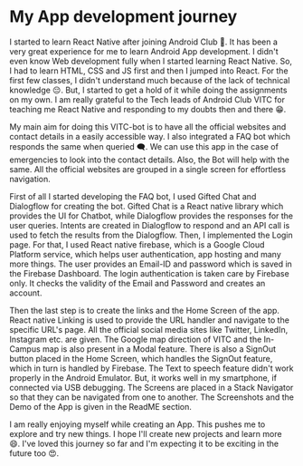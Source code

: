 # My App development journey

 I started to learn React Native after joining Android Club 🤠. It has been a very great experience for me to learn Android App development. I didn't even know Web development fully when I started learning React Native. So, I had to learn HTML, CSS and JS first and then I jumped into React. For the first few classes, I didn't understand much because of the lack of technical knowledge 😔. But, I started to get a hold of it while doing the assignments on my own. I am really grateful to the Tech leads of Android Club VITC for teaching me React Native and responding to my doubts then and there 😁.
 
 My main aim for doing this VITC-bot is to have all the official websites and contact details in a easily accessible way. I also integrated a FAQ bot which responds the same when queried 🗨️. We can use this app in the case of emergencies to look into the contact details. Also, the Bot will help with the same. All the official websites are grouped in a single screen for effortless navigation. 
 
 First of all I started developing the FAQ bot, I used Gifted Chat and Dialogflow for creating the bot. Gifted Chat is a React native library which provides the UI for Chatbot, while Dialogflow provides the responses for the user queries. Intents are created in Dialogflow to respond and an API call is used to fetch the results from the Dialogflow. Then, I implemented the Login page. For that, I used React native firebase, which is a Google Cloud Platform service, which helps user authentication, app hosting and many more things. The user provides an Email-ID and password which is saved in the Firebase Dashboard. The login authentication is taken care by Firebase only. It checks the validity of the Email and Password and creates an account. 
 
 Then the last step is to create the links and the Home Screen of the app. React native Linking is used to provide the URL handler and navigate to the specific URL's page. All the official social media sites like Twitter, LinkedIn, Instagram etc. are given. The Google map direction of VITC and the In-Campus map is also present in a Modal feature. There is also a SignOut button placed in the Home Screen, which handles the SignOut feature, which in turn is handled by Firebase. The Text to speech feature didn't work properly in the Android Emulator. But, it works well in my smartphone, if connected via USB debugging. The Screens are placed in a Stack Navigator so that they can be navigated from one to another. The Screenshots and the Demo of the App is given in the ReadME section. 

I am really enjoying myself while creating an App. This pushes me to explore and try new things. I hope I'll create new projects and learn more 😄. I've loved this journey so far and I'm expecting it to be exciting in the future too 😍.
